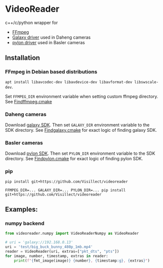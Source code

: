 # VideoReader
c++/c/python wrapper for

* [FFmpeg](https://ffmpeg.org/)
* [Galaxy driver](https://en.daheng-imaging.com) used in Daheng cameras
* [pylon driver](https://www.baslerweb.com/) used in Basler cameras


## Installation

### FFmpeg in Debian based distributions

`apt install libavcodec-dev libavdevice-dev libavformat-dev libswscale-dev`.

Set `FFMPEG_DIR` environment variable when setting custom ffmpeg directory. See [Findffmpeg.cmake](cmake/Findffmpeg.cmake)

### Daheng cameras

Download [galaxy SDK](https://en.daheng-imaging.com/list-58-1.html). Then set `GALAXY_DIR` environment variable to the SDK directory.
See [Findgalaxy.cmake](cmake/Findgalaxy.cmake) for exact logic of finding galaxy SDK.

### Basler cameras

Download [pylon SDK](https://www.baslerweb.com/). Then set `PYLON_DIR` environment variable to the SDK directory. See [Findpylon.cmake](cmake/Findpylon.cmake) for exact logic of finding pylon SDK.


### pip

`pip install git+https://github.com/Visillect/videoreader`

`FFMPEG_DIR=... GALAXY_DIR=... PYLON_DIR=... pip install git+https://github.com/Visillect/videoreader`


## Examples:

### numpy backend

```python
from videoreader.numpy import VideoReaderNumpy as VideoReader

# uri = 'galaxy://192.168.0.13'
uri = 'test/big_buck_bunny_480p_1mb.mp4'
reader = VideoReader(uri, extras=["pkt_dts", "pts"])
for image, number, timestamp, extras in reader:
    print(f"{fmt_image(image)} {number}, {timestamp:g}, {extras}")

```